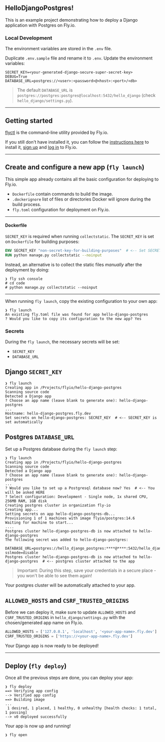 ## HelloDjangoPostgres!

This is an example project demonstrating how to deploy a Django application with Postgres on Fly.io.

### Local Development

The environment variables are stored in the `.env` file.

Duplicate `.env.sample` file and rename it to `.env`. Update the environment variables:
```
SECRET_KEY=<your-generated-django-secure-super-secret-key>
DEBUG=True
DATABASE_URL=postgres://<user>:<password>@<host>:<port>/<db>
```

> The default `DATABASE_URL` is `postgres://postgres:postgres@localhost:5432/hello_django` (check `hello_django/settings.py`).

---
## Getting started

[flyctl](https://fly.io/docs/hands-on/install-flyctl/) is the command-line utility provided by Fly.io.

If you still don't have installed it, you can follow the [instructions here](https://fly.io/docs/hands-on/install-flyctl/) to install it, [sign up](https://fly.io/docs/hands-on/sign-up/) and [log in](https://fly.io/docs/hands-on/sign-in/) to Fly.io.

---
## Create and configure a new app (`fly launch`)

This simple app already contains all the basic configuration for deploying to Fly.io.
- `Dockerfile` contain commands to build the image.
- `.dockerignore` list of files or directories Docker will ignore during the build process.
- `fly.toml` configuration for deployment on Fly.io.

---
#### Dockerfile

`SECRET_KEY` is required when running `collectstatic`. The `SECRET_KEY` is set on `Dockerfile` for building purposes:
```Dockerfile
ENV SECRET_KEY "non-secret-key-for-building-purposes"  # <-- Set SECRET_KEY for building purposes
RUN python manage.py collectstatic --noinput
```

Instead, an alternative is to collect the static files _manually_ after the deployment by doing:
```shell
❯ fly ssh console
# cd code
# python manage.py collectstatic --noinput
```

---
When running `fly launch`, copy the existing configuration to your own app:

```shell
❯ fly launch
An existing fly.toml file was found for app hello-django-postgres
? Would you like to copy its configuration to the new app? Yes
```

### Secrets

During the `fly launch`, the necessary secrets will be set:
- `SECRET_KEY`
- `DATABASE_URL`

## Django `SECRET_KEY`

```shell
❯ fly launch
Creating app in /Projects/flyio/hello-django-postgres
Scanning source code
Detected a Django app
? Choose an app name (leave blank to generate one): hello-django-postgres
...
Hostname: hello-django-postgres.fly.dev
Set secrets on hello-django-postgres: SECRET_KEY  # <-- SECRET_KEY is set automatically
```

## Postgres `DATABASE_URL`

Set up a Postgres database during the `fly launch` step:
```shell
❯ fly launch
Creating app in /Projects/flyio/hello-django-postgres
Scanning source code
Detected a Django app
? Choose an app name (leave blank to generate one): hello-django-postgres
...
? Would you like to set up a Postgresql database now? Yes  # <-- You will be asked HERE
? Select configuration: Development - Single node, 1x shared CPU, 256MB RAM, 1GB disk
Creating postgres cluster in organization fly-io
Creating app...
Setting secrets on app hello-django-postgres-db...
Provisioning 1 of 1 machines with image flyio/postgres:14.6
Waiting for machine to start...
....
Postgres cluster hello-django-postgres-db is now attached to hello-django-postgres
The following secret was added to hello-django-postgres:
  DATABASE_URL=postgres://hello_django_postgres:****@****:5432/hello_django_postgres?sslmode=disable
Postgres cluster hello-django-postgres-db is now attached to hello-django-postgres  # <-- postgres cluster attached to the app
```

> Important: During this step, save your credentials in a secure place - you won't be able to see them again!

Your postgres cluster will be automatically attached to your app.

## `ALLOWED_HOSTS` and `CSRF_TRUSTED_ORIGINS`

Before we can deploy it, make sure to update `ALLOWED_HOSTS` and `CSRF_TRUSTED_ORIGINS` in `hello_django/settings.py` with the chosen/generated app name on Fly.io. 

```python
ALLOWED_HOSTS = ['127.0.0.1', 'localhost', '<your-app-name>.fly.dev']
CSRF_TRUSTED_ORIGINS = ['https://<your-app-name>.fly.dev']
```

Your Django app is now ready to be deployed!

---
## Deploy (`fly deploy`)

Once all the previous steps are done, you can deploy your app:
```shell
❯ fly deploy
==> Verifying app config
--> Verified app config
==> Building image
...
 1 desired, 1 placed, 1 healthy, 0 unhealthy [health checks: 1 total, 1 passing]
--> v0 deployed successfully
```

Your app is now up and running!

```shell
❯ fly open
```
